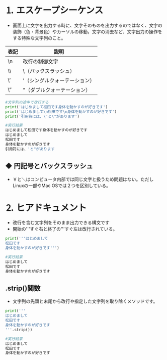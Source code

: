# ⒈ エスケープシーケンス
- 画面上に文字を出力する時に、文字そのものを出力するのではなく、文字の装飾（色・背景色）やカーソルの移動，文字の消去など、文字出力の操作をする特殊な文字列のこと。

| 表記 | 説明 |
| --- | --- |
| \n | 改行の制御文字 |
| \\\ | \（バックスラッシュ） |
| \’ | '（シングルクォーテーション） |
| \” | "（ダブルクォーテーション） |

```python
#文字列の途中で改行する
print('はじめまして松田です身体を動かすのが好きです')
print('はじめまして\n松田です\n身体を動かすのが好きです')
print('引用符には、\'と\"があります')

#実行結果
はじめまして松田です身体を動かすのが好きです
はじめまして
松田です
身体を動かすのが好きです
引用符には、'と"があります
```

## ◆ 円記号とバックスラッシュ
- ￥と＼はコンピュータ内部では同じ文字と扱うため問題はない。ただしLinuxの一部やMac OSでは２つを区別している。

# ⒉ ヒアドキュメント
- 改行を含む文字列をそのまま出力できる構文です
- 開始の'''すぐ右と終了の''’すぐ左は改行されている。

```python
print('''はじめまして
松田です
身体を動かすのが好きです''')

#実行結果
はじめまして
松田です
身体を動かすのが好きです
```

## .strip()関数
- 文字列の先頭と末尾から改行や指定した文字列を取り除くメソッドです。

```python
print('''
はじめまして
松田です
身体を動かすのが好きです
'''.strip())

#実行結果
はじめまして
松田です
身体を動かすのが好きです
```
